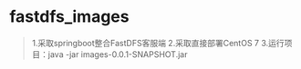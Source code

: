 # fastdfs_images
>1.采取springboot整合FastDFS客服端
>2.采取直接部署CentOS 7
>3.运行项目：java -jar images-0.0.1-SNAPSHOT.jar 
